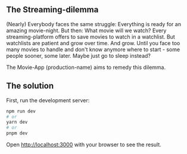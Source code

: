 ## The Streaming-dilemma

(Nearly) Everybody faces the same struggle: Everything is ready for an amazing movie-night. But then: What movie will we watch? Every streaming-platform offers to save movies to watch in a watchlist. But watchlists are patient and grow over time. And grow. Until you face too many movies to handle and don't know anymore where to start - some people sooner, some later. Maybe just go to sleep instead? 

The Movie-App (production-name) aims to remedy this dilemma. 

## The solution

First, run the development server:

```bash
npm run dev
# or
yarn dev
# or
pnpm dev
```

Open [http://localhost:3000](http://localhost:3000) with your browser to see the result.

